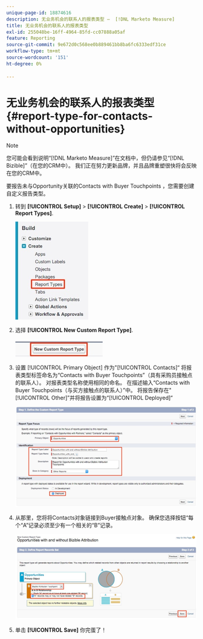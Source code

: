 ```yaml
---
unique-page-id: 18874616
description: 无业务机会的联系人的报表类型 —  [!DNL Marketo Measure]
title: 无业务机会的联系人的报表类型
exl-id: 255048be-16ff-4964-85fd-cc07888a05af
feature: Reporting
source-git-commit: 9e672d0c568ee0b889461bb8ba6fc6333edf31ce
workflow-type: tm+mt
source-wordcount: '151'
ht-degree: 0%

---
```


# 无业务机会的联系人的报表类型 {#report-type-for-contacts-without-opportunities}

>[!NOTE]
>
>您可能会看到说明“[!DNL Marketo Measure]”在文档中，但仍请参见“[!DNL Bizible]”（在您的CRM中）。 我们正在努力更新品牌，并且品牌重塑很快将会反映在您的CRM中。

要报告未与Opportunity关联的Contacts with Buyer Touchpoints ，您需要创建自定义报告类型。

1. 转到 **[!UICONTROL Setup]** > **[!UICONTROL Create]** > **[!UICONTROL Report Types]**.

   ![](assets/1.jpg)

1. 选择 **[!UICONTROL New Custom Report Type]**.

   ![](assets/2.jpg)

1. 设置 [!UICONTROL Primary Object] 作为&quot;[!UICONTROL Contacts]“ 将报表类型标签命名为“Contacts with Buyer Touchpoints”（具有采购员接触点的联系人）。 对报表类型名称使用相同的命名。 在描述输入“Contacts with Buyer Touchpoints（与买方接触点的联系人）”中。 将报告保存在&quot;[!UICONTROL Other]”并将报告设置为“[!UICONTROL Deployed]“

   ![](assets/3.jpg)

1. 从那里，您将将Contacts对象链接到Buyer接触点对象。 确保您选择按钮“每个“A”记录必须至少有一个相关的“B”记录。

   ![](assets/4.jpg)

1. 单击 **[!UICONTROL Save]** 你完蛋了！
